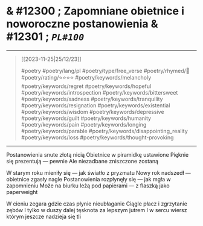 # & #12300 ; Zapomniane obietnice i noworoczne postanowienia & #12301 ; *`PL#100`*

---

> [[2023-11-25|25/12/23]]
> 
> #poetry 
> #poetry/lang/pl 
> #poetry/type/free_verse 
> #poetry/rhymed/🔴 
> #poetry/rating/⭐⭐⭐⭐ 
> #poetry/keywords/melancholy #poetry/keywords/regret #poetry/keywords/hopeful #poetry/keywords/introspection #poetry/keywords/bittersweet #poetry/keywords/sadness #poetry/keywords/tranquility #poetry/keywords/resignation #poetry/keywords/existential #poetry/keywords/wisdom #poetry/keywords/depressive #poetry/keywords/guilt #poetry/keywords/humanity #poetry/keywords/pain #poetry/keywords/longing #poetry/keywords/parable #poetry/keywords/disappointing_reality #poetry/keywords/loss #poetry/keywords/thought-provoking 

---

Postanowienia snute złotą nicią
Obietnice w piramidkę ustawione
Pięknie się prezentują — pewnie
Ale niezadbane zniszczone zostaną

W starym roku mieniły się —
jak światło z pryzmatu
Nowy rok nadszedł —
obietnice zgasły nagle
Postanowienia rozpłynęły się —
jak mgła w zapomnieniu
Może na biurku leżą pod papierami —
z flaszką jako paperweight

W cieniu zegara gdzie czas płynie nieubłaganie
Ciągle płacz i zgrzytanie zębów
I tylko w duszy dalej tęsknota za lepszym jutrem
I w sercu wiersz którym jeszcze nadzieja się tli
